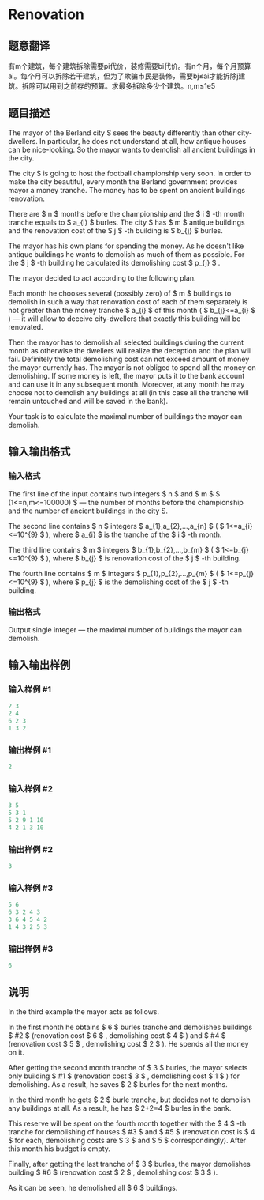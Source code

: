 # Renovation

## 题意翻译

有m个建筑，每个建筑拆除需要pi代价，装修需要bi代价。有n个月，每个月预算ai。每个月可以拆除若干建筑，但为了欺骗市民是装修，需要bj≤ai才能拆除j建筑。拆除可以用到之前存的预算。求最多拆除多少个建筑。n,m≤1e5

## 题目描述

The mayor of the Berland city S sees the beauty differently than other city-dwellers. In particular, he does not understand at all, how antique houses can be nice-looking. So the mayor wants to demolish all ancient buildings in the city.

The city S is going to host the football championship very soon. In order to make the city beautiful, every month the Berland government provides mayor a money tranche. The money has to be spent on ancient buildings renovation.

There are $ n $ months before the championship and the $ i $ -th month tranche equals to $ a_{i} $ burles. The city S has $ m $ antique buildings and the renovation cost of the $ j $ -th building is $ b_{j} $ burles.

The mayor has his own plans for spending the money. As he doesn't like antique buildings he wants to demolish as much of them as possible. For the $ j $ -th building he calculated its demolishing cost $ p_{j} $ .

The mayor decided to act according to the following plan.

Each month he chooses several (possibly zero) of $ m $ buildings to demolish in such a way that renovation cost of each of them separately is not greater than the money tranche $ a_{i} $ of this month ( $ b_{j}<=a_{i} $ ) — it will allow to deceive city-dwellers that exactly this building will be renovated.

Then the mayor has to demolish all selected buildings during the current month as otherwise the dwellers will realize the deception and the plan will fail. Definitely the total demolishing cost can not exceed amount of money the mayor currently has. The mayor is not obliged to spend all the money on demolishing. If some money is left, the mayor puts it to the bank account and can use it in any subsequent month. Moreover, at any month he may choose not to demolish any buildings at all (in this case all the tranche will remain untouched and will be saved in the bank).

Your task is to calculate the maximal number of buildings the mayor can demolish.

## 输入输出格式

### 输入格式

The first line of the input contains two integers $ n $ and $ m $ $ (1<=n,m<=100000) $ — the number of months before the championship and the number of ancient buildings in the city S.

The second line contains $ n $ integers $ a_{1},a_{2},...,a_{n} $ ( $ 1<=a_{i}<=10^{9} $ ), where $ a_{i} $ is the tranche of the $ i $ -th month.

The third line contains $ m $ integers $ b_{1},b_{2},...,b_{m} $ ( $ 1<=b_{j}<=10^{9} $ ), where $ b_{j} $ is renovation cost of the $ j $ -th building.

The fourth line contains $ m $ integers $ p_{1},p_{2},...,p_{m} $ ( $ 1<=p_{j}<=10^{9} $ ), where $ p_{j} $ is the demolishing cost of the $ j $ -th building.

### 输出格式

Output single integer — the maximal number of buildings the mayor can demolish.

## 输入输出样例

### 输入样例 #1

```cpp
2 3
2 4
6 2 3
1 3 2

```
### 输出样例 #1

```cpp
2

```
### 输入样例 #2

```cpp
3 5
5 3 1
5 2 9 1 10
4 2 1 3 10

```
### 输出样例 #2

```cpp
3

```
### 输入样例 #3

```cpp
5 6
6 3 2 4 3
3 6 4 5 4 2
1 4 3 2 5 3

```
### 输出样例 #3

```cpp
6

```
## 说明

In the third example the mayor acts as follows.

In the first month he obtains $ 6 $ burles tranche and demolishes buildings $ #2 $ (renovation cost $ 6 $ , demolishing cost $ 4 $ ) and $ #4 $ (renovation cost $ 5 $ , demolishing cost $ 2 $ ). He spends all the money on it.

After getting the second month tranche of $ 3 $ burles, the mayor selects only building $ #1 $ (renovation cost $ 3 $ , demolishing cost $ 1 $ ) for demolishing. As a result, he saves $ 2 $ burles for the next months.

In the third month he gets $ 2 $ burle tranche, but decides not to demolish any buildings at all. As a result, he has $ 2+2=4 $ burles in the bank.

This reserve will be spent on the fourth month together with the $ 4 $ -th tranche for demolishing of houses $ #3 $ and $ #5 $ (renovation cost is $ 4 $ for each, demolishing costs are $ 3 $ and $ 5 $ correspondingly). After this month his budget is empty.

Finally, after getting the last tranche of $ 3 $ burles, the mayor demolishes building $ #6 $ (renovation cost $ 2 $ , demolishing cost $ 3 $ ).

As it can be seen, he demolished all $ 6 $ buildings.

